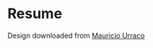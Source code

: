 # Resume

Design downloaded from [Mauricio Urraco](https://github.com/murraco/jekyll-theme-minimal-resume)

